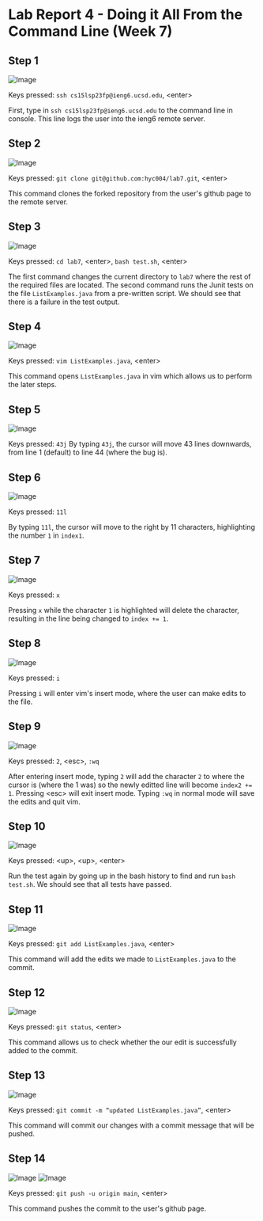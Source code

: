 # Lab Report 4 - Doing it All From the Command Line (Week 7)
## Step 1
![Image](step1ssh.png)

Keys pressed: `ssh cs15lsp23fp@ieng6.ucsd.edu`, \<enter\>
  
First, type in `ssh cs15lsp23fp@ieng6.ucsd.edu` to the command line in console. This line logs the user into the ieng6 remote server.

## Step 2
![Image](step2clone.png)

Keys pressed: `git clone git@github.com:hyc004/lab7.git`, \<enter\>

This command clones the forked repository from the user's github page to the remote server.

## Step 3
![Image](step3sh.png)

Keys pressed: `cd lab7`, \<enter\>, `bash test.sh`, \<enter\>

The first command changes the current directory to `lab7` where the rest of the required files are located. The second command runs the 
Junit tests on the file `ListExamples.java` from a pre-written script. We should see that there is a failure in the test output.

## Step 4
![Image](step4vim.png)

Keys pressed: `vim ListExamples.java`, \<enter\>

This command opens `ListExamples.java` in vim which allows us to perform the later steps. 

## Step 5
![Image](step5j.png)

Keys pressed: `43j`
By typing `43j`, the cursor will move 43 lines downwards, from line 1 (default) to line 44 (where the bug is).

## Step 6
![Image](step6l.png)

Keys pressed: `11l`

By typing `11l`, the cursor will move to the right by 11 characters, highlighting the number `1` in `index1`.

## Step 7
![Image](step7x.png)

Keys pressed: `x`

Pressing `x` while the character `1` is highlighted will delete the character, resulting in the line being changed to `index += 1`.

## Step 8
![Image](step8i.png)

Keys pressed: `i`

Pressing `i` will enter vim's insert mode, where the user can make edits to the file.

## Step 9
![Image](step92andesc.png)

Keys pressed: `2`, \<esc\>, `:wq`

After entering insert mode, typing `2` will add the character `2` to where the cursor is (where the 1 was) so the newly editted line will
become `index2 += 1`. Pressing \<esc\> will exit insert mode. Typing `:wq` in normal mode will save the edits and quit vim.

## Step 10
![Image](step10finaltest.png)

Keys pressed: \<up\>, \<up\>, \<enter\>

Run the test again by going up in the bash history to find and run `bash test.sh`. We should see that all tests have passed.

## Step 11
![Image](step11gitadd.png)

Keys pressed: `git add ListExamples.java`, \<enter\>

This command will add the edits we made to `ListExamples.java` to the commit.

## Step 12
![Image](step12gitstatus.png)

Keys pressed: `git status`, \<enter\>

This command allows us to check whether the our edit is successfully added to the commit.

## Step 13
![Image](step13commit.png)

Keys pressed: `git commit -m “updated ListExamples.java”`, \<enter\>

This command will commit our changes with a commit message that will be pushed.

## Step 14
![Image](gitPush.png)
![Image](gitPush1.png)

Keys pressed: `git push -u origin main`, \<enter\>

This command pushes the commit to the user's github page.
